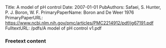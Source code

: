 Title: A model of pH control
Date: 2007-01-01
PubAuthors: Safaei, S.
	Hunter, P. J.
	Boron, W. F.
PrimaryPaperName: Boron and De Weer 1976
PrimaryPaperURL: https://www.ncbi.nlm.nih.gov/pmc/articles/PMC2214912/pdf/jg67191.pdf
FulltextURL: /pdfs/A model of pH control v1.pdf


### Freetext content


